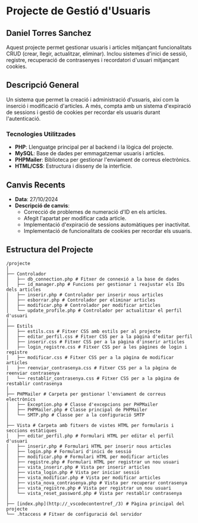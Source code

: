 # Projecte de Gestió d'Usuaris
## Daniel Torres Sanchez

Aquest projecte permet gestionar usuaris i articles mitjançant funcionalitats CRUD (crear, llegir, actualitzar, eliminar). Inclou sistemes d'inici de sessió, registre, recuperació de contrasenyes i recordatori d'usuari mitjançant cookies.

## Descripció General

Un sistema que permet la creació i administració d'usuaris, així com la inserció i modificació d'articles. A més, compta amb un sistema d'expiració de sessions i gestió de cookies per recordar els usuaris durant l'autenticació.

### Tecnologies Utilitzades

-  **PHP**: Llenguatge principal per al backend i la lògica del projecte.
-  **MySQL**: Base de dades per emmagatzemar usuaris i articles.
-  **PHPMailer**: Biblioteca per gestionar l'enviament de correus electrònics.
-  **HTML/CSS**: Estructura i disseny de la interfície.

## Canvis Recents

-  **Data**: 27/10/2024
-  **Descripció de canvis**:
    - Correcció de problemes de numeració d'ID en els articles.
    - Afegit l'apartat per modificar cada article.
    - Implementació d'expiració de sessions automàtiques per inactivitat.
    - Implementació de funcionalitats de cookies per recordar els usuaris.

## Estructura del Projecte

```plaintext
/projecte
│
├── Controlador
│   ├── db_connection.php # Fitxer de connexió a la base de dades
│   ├── id_manager.php # Funcions per gestionar i reajustar els IDs dels articles
│   ├── inserir.php # Controlador per inserir nous articles
│   ├── esborrar.php # Controlador per eliminar articles
│   ├── modificar.php # Controlador per modificar articles
│   └── update_profile.php # Controlador per actualitzar el perfil d'usuari
│
├── Estils
│   ├── estils.css # Fitxer CSS amb estils per al projecte
│   ├── editar_perfil.css # Fitxer CSS per a la pàgina d'editar perfil
│   ├── inserir.css # Fitxer CSS per a la pàgina d'inserir articles
│   ├── login_registre.css # Fitxer CSS per a les pàgines de login i registre
│   ├── modificar.css # Fitxer CSS per a la pàgina de modificar articles
│   ├── reenviar_contrasenya.css # Fitxer CSS per a la pàgina de reenviar contrasenya
│   └── restablir_contrasenya.css # Fitxer CSS per a la pàgina de restablir contrasenya
│
├── PHPMailer # Carpeta per gestionar l'enviament de correus electrònics
│   ├── Exception.php # Classe d'excepcions per PHPMailer
│   ├── PHPMailer.php # Classe principal de PHPMailer
│   └── SMTP.php # Classe per a la configuració SMTP
│
├── Vista # Carpeta amb fitxers de vistes HTML per formularis i seccions estàtiques
│   ├── editar_perfil.php # Formulari HTML per editar el perfil d'usuari
│   ├── inserir.php # Formulari HTML per inserir nous articles
│   ├── login.php # Formulari d'inici de sessió
│   ├── modificar.php # Formulari HTML per modificar articles
│   ├── registre.php # Formulari HTML per registrar un nou usuari
│   ├── vista_inserir.php # Vista per inserir articles
│   ├── vista_login.php # Vista per iniciar sessió
│   ├── vista_modificar.php # Vista per modificar articles
│   ├── vista_nova_contrasenya.php # Vista per recuperar contrasenya
│   ├── vista_registre.php # Vista per registrar un nou usuari
│   └── vista_reset_password.php # Vista per restablir contrasenya
│
├── [index.php](http://_vscodecontentref_/3) # Pàgina principal del projecte
└── .htaccess # Fitxer de configuració del servidor
